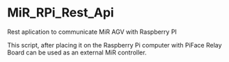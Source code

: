 # MiR_RPi_Rest_Api
Rest aplication to communicate MiR AGV with Raspberry PI

This script, after placing it on the Raspberry Pi computer with PiFace Relay Board can be used as an external MiR controller.
